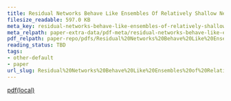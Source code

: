 ```yaml
---
title: Residual Networks Behave Like Ensembles Of Relatively Shallow Networks
filesize_readable: 597.0 KB
meta_key: residual-networks-behave-like-ensembles-of-relatively-shallow-networks
meta_relpath: paper-extra-data/pdf-meta/residual-networks-behave-like-ensembles-of-relatively-shallow-networks.yaml
pdf_relpath: paper-repo/pdfs/Residual%20Networks%20Behave%20Like%20Ensembles%20of%20Relatively%20Shallow%20Networks.pdf
reading_status: TBD
tags:
- other-default
- paper
url_slug: Residual%20Networks%20Behave%20Like%20Ensembles%20of%20Relatively%20Shallow%20Networks
---
```


[pdf(local)](../../paper-repo/pdfs/Residual%20Networks%20Behave%20Like%20Ensembles%20of%20Relatively%20Shallow%20Networks.pdf)
